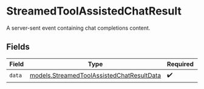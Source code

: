 # StreamedToolAssistedChatResult

A server-sent event containing chat completions content.


## Fields

| Field                                                                                        | Type                                                                                         | Required                                                                                     | Description                                                                                  |
| -------------------------------------------------------------------------------------------- | -------------------------------------------------------------------------------------------- | -------------------------------------------------------------------------------------------- | -------------------------------------------------------------------------------------------- |
| `data`                                                                                       | [models.StreamedToolAssistedChatResultData](../models/streamedtoolassistedchatresultdata.md) | :heavy_check_mark:                                                                           | N/A                                                                                          |